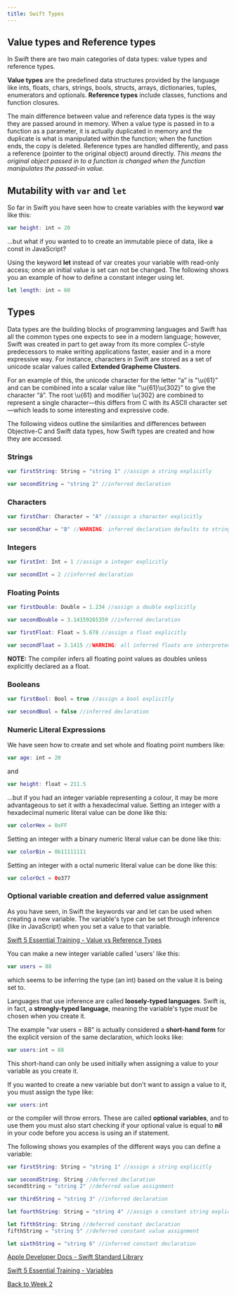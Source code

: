 ```yaml
---
title: Swift Types
---
```


## Value types and Reference types

In Swift there are two main categories of data types: value types and reference types.

**Value types** are the predefined data structures provided by the language like ints, floats, chars, strings, bools, structs, arrays, dictionaries, tuples, enumerators and optionals. **Reference types** include classes, functions and function closures.

The main difference between value and reference data types is the way they are passed around in memory. When a value type is passed in to a function as a parameter, it is actually duplicated in memory and the duplicate is what is manipulated within the function; when the function ends, the copy is deleted. Reference types are handled differently, and pass a reference (pointer to the original object) around directly. *This means the original object passed in to a function is changed when the function manipulates the passed-in value.*

## Mutability with `var` and `let`

So far in Swift you have seen how to create variables with the keyword **var** like this:

```swift
var height: int = 20
```

...but what if you wanted to to create an immutable piece of data, like a const in JavaScript?

Using the keyword **let** instead of var creates your variable with read-only access; once an initial value is set can not be changed. The following shows you an example of how to define a constant integer using let.

```swift
let length: int = 60
```

## Types

Data types are the building blocks of programming languages and Swift has all the common types one expects to see in a modern language; however, Swift was created in part to get away from its more complex C-style predecessors to make writing applications faster, easier and in a more expressive way. For instance, characters in Swift are stored as a set of unicode scalar values called **Extended Grapheme Clusters**.

For an example of this, the unicode character for the letter “a” is "\u{61}” and can be combined into a scalar value like "\u{61}\u{302}" to give the character “â”. The root \u{61} and modifier \u{302} are combined to represent a single character—this differs from C with its ASCII character set—which leads to some interesting and expressive code.

The following videos outline the similarities and differences between Objective-C and Swift data types, how Swift types are created and how they are accessed.

### Strings

```swift
var firstString: String = "string 1" //assign a string explicitly

var secondString = "string 2" //inferred declaration
```

### Characters

```swift
var firstChar: Character = "A" //assign a character explicitly

var secondChar = "B" //WARNING: inferred declaration defaults to string
```

### Integers

```swift
var firstInt: Int = 1 //assign a integer explicitly

var secondInt = 2 //inferred declaration
```

### Floating Points

```swift
var firstDouble: Double = 1.234 //assign a double explicitly

var secondDouble = 3.14159265359 //inferred declaration
```

```swift
var firstFloat: Float = 5.678 //assign a float explicitly

var secondFloat = 3.1415 //WARNING: all inferred floats are interpreted as doubles
```

**NOTE:** The compiler infers all floating point values as doubles unless explicitly declared as a float.

### Booleans

```swift
var firstBool: Bool = true //assign a bool explicitly

var secondBool = false //inferred declaration
```

### Numeric Literal Expressions

We have seen how to create and set whole and floating point numbers like:

```swift
var age: int = 20
```

and

```swift
var height: float = 211.5
```

...but if you had an integer variable representing a colour, it may be more advantageous to set it with a hexadecimal value. Setting an integer with a hexadecimal numeric literal value can be done like this:

```swift
var colorHex = 0xFF
```

Setting an integer with a binary numeric literal value can be done like this:

```swift
var colorBin = 0b11111111
```

Setting an integer with a octal numeric literal value can be done like this:

```swift
var colorOct = 0o377
```

### Optional variable creation and deferred value assignment

As you have seen, in Swift the keywords var and let can be used when creating a new variable. The variable's type can be set through inference (like in JavaScript) when you set a value to that variable.

[Swift 5 Essential Training - Value vs Reference Types](https://www.linkedin.com/learning/swift-5-essential-training/value-vs-reference-types?u=2199673)

You can make a new integer variable called 'users' like this:

```swift
var users = 88
```

which seems to be inferring the type (an int) based on the value it is being set to.

Languages that use inference are called **loosely-typed languages**. Swift is, in fact, a **strongly-typed language**, meaning the variable's type *must* be chosen when you create it.

The example "var users = 88" is actually considered a **short-hand form** for the explicit version of the same declaration, which looks like:

```swift
var users:int = 88
```

This short-hand can only be used initially when assigning a value to your variable as you create it.

If you wanted to create a new variable but don't want to assign a value to it, you must assign the type like:

```swift
var users:int
```

or the compiler will throw errors. These are called **optional variables**, and to use them you must also start checking if your optional value is equal to **nil** in your code before you access is using an if statement.

The following shows you examples of the different ways you can define a variable:

```swift
var firstString: String = "string 1" //assign a string explicitly

var secondString: String //deferred declaration
secondString = "string 2" //deferred value assignment

var thirdString = "string 3" //inferred declaration

let fourthString: String = "string 4" //assign a constant string explicitly

let fifthString: String //deferred constant declaration
fifthString = "string 5" //deferred constant value assignment

let sixthString = "string 6" //inferred constant declaration
```

[Apple Developer Docs - Swift Standard Library](https://developer.apple.com/documentation/swift/swift_standard_library)

[Swift 5 Essential Training - Variables](https://www.linkedin.com/learning/swift-5-essential-training/the-quest-begins-variables?u=2199673)

[Back to Week 2](./index.md#during-class)